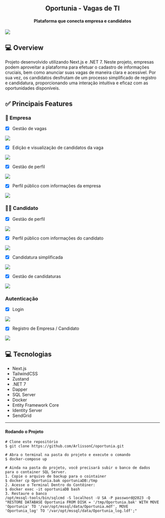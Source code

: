 <h2 align="center">
 <br>Oportunia - Vagas de TI
</h2>

<h4 align="center">
Plataforma que conecta empresa e candidatos
</h4>
<img src="https://i.imgur.com/6UkhqxE.png">

## 💻 Overview

Projeto desenvolvido utilizando Next.js e .NET 7. Neste projeto, empresas podem aproveitar a plataforma para efetuar o cadastro de informações cruciais, bem como anunciar suas vagas de maneira clara e acessível. Por sua vez, os candidatos desfrutam de um processo simplificado de registro e candidatura, proporcionando uma interação intuitiva e eficaz com as oportunidades disponíveis.
## ✅ Principais Features

### 🏬 Empresa 
- [x] Gestão de vagas
<img src="https://i.imgur.com/hltQVtY.png">
     
- [x] Edição e visualização de candidatos da vaga
<img src="https://i.imgur.com/SmVbPZW.png">
     
- [x] Gestão de perfil
<img src="https://i.imgur.com/de4FNNn.png">
     
- [x] Perfil público com informações da empresa
<img src="https://i.imgur.com/MPQZmRo.png">

### 👨‍💼 Candidato 
- [x] Gestão de perfil
<img src="https://i.imgur.com/397hwSA.png">

- [x] Perfil público com informações do candidato
<img src="https://i.imgur.com/sWZuvgP.png">

- [x] Candidatura simplificada
<img src="https://i.imgur.com/4rzk5Hp.png">
     
- [x] Gestão de candidaturas
<img src="https://i.imgur.com/0xKsZA8.png">

### Autenticação
- [x] Login
<img src="https://i.imgur.com/K2fpGqE.png">
     
- [x] Registro de Empresa / Candidato
<img src="https://i.imgur.com/ybwdnwY.png">

## 💻 Tecnologias

- Next.js
- TailwindCSS
- Zustand
- .NET 7
- Dapper
- SQL Server
- Docker
- Entity Framework Core
- Identity Server
- SendGrid

---
#### Rodando o Projeto 
```
# Clone este repositório
$ git clone https://github.com/ArlissonC/oportunia.git

# Abra o terminal na pasta do projeto e execute o comando
$ docker-compose up

# Ainda na pasta do projeto, você precisará subir o banco de dados para o container SQL Server.
1. Copie o arquivo de backup para o cointainer
$ docker cp Oportunia.bak oportuniaDB:/tmp
2. Acesse o Terminal Dentro do Contêiner:
$ docker exec -it oportuniaDB bash
3. Restaure o banco
/opt/mssql-tools/bin/sqlcmd -S localhost -U SA -P password@2023 -Q "RESTORE DATABASE Oportunia FROM DISK = '/tmp/Oportunia.bak' WITH MOVE 'Oportunia' TO '/var/opt/mssql/data/Oportunia.mdf', MOVE 'Oportunia_log' TO '/var/opt/mssql/data/Oportunia_log.ldf';"


